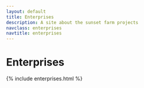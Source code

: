 ```yaml
---
layout: default
title: Enterprises
description: A site about the sunset farm projects
navclass: enterprises
navtitle: enterprises
---
```



<div class="banner" style="background-image: url(/images/backgrounds/sunset.jpg);">
	<hgroup>
		<h1>Enterprises</h1>
	</hgroup>
</div>

{% include enterprises.html %}